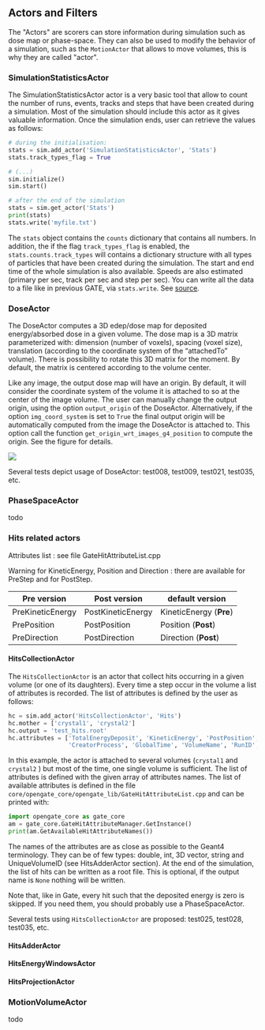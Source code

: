 ## Actors and Filters

The "Actors" are scorers can store information during simulation such as dose map or phase-space. They can also be used to modify the behavior of a simulation, such as the `MotionActor` that allows to move volumes, this is why they are called "actor".

### SimulationStatisticsActor

The SimulationStatisticsActor actor is a very basic tool that allow to count the number of runs, events, tracks and steps that have been created during a simulation. Most of the simulation should include this actor as it gives valuable information. Once the simulation ends, user can retrieve the values as follows:

```python
# during the initialisation: 
stats = sim.add_actor('SimulationStatisticsActor', 'Stats')
stats.track_types_flag = True

# (...)
sim.initialize()
sim.start()

# after the end of the simulation
stats = sim.get_actor('Stats')
print(stats)
stats.write('myfile.txt')
```

The `stats` object contains the `counts` dictionary that contains all numbers. In addition, the if the flag `track_types_flag` is enabled, the `stats.counts.track_types` will contains a dictionary structure with all types of particles that have been created during the simulation. The start and end time of the whole simulation is also available. Speeds are also estimated (primary per sec, track per sec and step per sec). You can write all the data to a file like in previous GATE, via `stats.write`. See [source](https://tinyurl.com/pygate/actor/SimulationStatisticsActor/).

### DoseActor

The DoseActor computes a 3D edep/dose map for deposited energy/absorbed dose in a given volume. The dose map is a 3D matrix parameterized with: dimension (number of voxels), spacing (voxel size), translation (according to the coordinate system of the “attachedTo” volume). There is possibility to rotate this 3D matrix for the moment. By default, the matrix is centered according to the volume center.

Like any image, the output dose map will have an origin. By default, it will consider the coordinate system of the volume it is attached to so at the center of the image volume. The user can manually change the output origin, using the option `output_origin` of the DoseActor. Alternatively, if the option `img_coord_system` is set to `True` the final output origin will be automatically computed from the image the DoseActor is attached to. This option call the function `get_origin_wrt_images_g4_position` to compute the origin. See the figure for details.

![](figures/image_coord_system.png)

Several tests depict usage of DoseActor: test008, test009, test021, test035, etc.

### PhaseSpaceActor

todo



### Hits related actors

Attributes list : see file GateHitAttributeList.cpp

Warning for KineticEnergy, Position and Direction : there are available for PreStep and for PostStep. 

| Pre version | Post version | default version         |
|-------------|--------------|-------------------------|
| PreKineticEnergy | PostKineticEnergy | KineticEnergy (**Pre**) |
| PrePosition | PostPosition | Position (**Post**)     |
| PreDirection | PostDirection | Direction (**Post**)    |


#### HitsCollectionActor

The `HitsCollectionActor` is an actor that collect hits occurring in a given volume (or one of its daughters). Every time a step occur in the volume a list of attributes is recorded. The list of attributes is defined by the user as follows:

```python
hc = sim.add_actor('HitsCollectionActor', 'Hits')
hc.mother = ['crystal1', 'crystal2']
hc.output = 'test_hits.root'
hc.attributes = ['TotalEnergyDeposit', 'KineticEnergy', 'PostPosition',
                 'CreatorProcess', 'GlobalTime', 'VolumeName', 'RunID', 'ThreadID', 'TrackID']
```

In this example, the actor is attached to several volumes (`crystal1` and `crystal2` ) but most of the time, one single volume is sufficient. The list of attributes is defined with the given array of attributes names. The list of available attributes is defined in the file `core/opengate_core/opengate_lib/GateHitAttributeList.cpp` and can be printed with:

```python
import opengate_core as gate_core
am = gate_core.GateHitAttributeManager.GetInstance()
print(am.GetAvailableHitAttributeNames())
```

The names of the attributes are as close as possible to the Geant4 terminology. They can be of few types: double, int, 3D vector, string and UniqueVolumeID (see HitsAdderActor section). At the end of the simulation, the list of hits can be written as a root file. This is optional, if the output name is `None` nothing will be written.

Note that, like in Gate, every hit such that the deposited energy is zero is skipped. If you need them, you should probably use a PhaseSpaceActor.

Several tests using `HitsCollectionActor` are proposed: test025, test028, test035, etc.

#### HitsAdderActor



#### HitsEnergyWindowsActor

#### HitsProjectionActor

### MotionVolumeActor

todo
